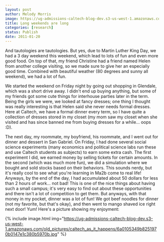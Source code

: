 ```yaml
---
layout: post
author: Melody Morris
image: https://ug-admissions-caltech-blog-dev.s3-us-west-1.amazonaws.com/old_pictures/caltech_as_it_happens/6a0105349b8251970b0148c7cc9632970c.jpg
title: Long weekends are long 
categories: [research]
status: Publish
date: 2011-01-20
---
```



And tautologies are tautologies. But yes, due to Martin Luther King Day, we had a 3 day weekend this weekend, which lead to lots of fun and even more good food. On top of that, my friend Christine had a friend named Helen from another college visiting, so we made sure to give her an especially good time. Combined with beautiful weather (80 degrees and sunny all weekend), we had a lot of fun.

We started the weekend on Friday night by going out shopping in Glendale, which was a short drive away. I didn't end up buying anything, but some of my friends got some cute things for interhouse parties later in the term. Being the girls we were, we looked at fancy dresses; one thing I thought was really interesting is that Helen said she never needs formal dresses. Here at Caltech, we have a formal dinner every term, so I have quite a collection of dresses stored in my closet (my mom saw my closet when she visited and has since banned me from buying dresses for a while... oops :D).

The next day, my roommate, my boyfriend, his roommate, and I went out for dinner and dessert in San Gabriel. On Friday, I had done several social science experiments (many economics and political science labs run these and use Caltech students as subjects) to earn some extra cash. The first experiment I did, we earned money by selling tickets for certain amounts. In the second (which was much more fun), we did a simulation where we bought and sold stocks based on their behaviors. This sounds nerdy, but it's really cool to see what you're learning in Ma2b come to real life! Anyways, by the end of the day, I had accumulated about 50 dollars for less than 2 hours of work... not bad! This is one of the nice things about having such a small campus; it's very easy to find out about these opportunities and there isn't a lot of competition to get them. But anyways, with that money in my pocket, dinner was a lot of fun! We got beef noodles for dinner (not my favorite, but that's okay), and then went to mango shaved ice right next door! Yum! Here's a picture showing my enjoyment:


{% include image.html img="https://ug-admissions-caltech-blog-dev.s3-us-west-1.amazonaws.com/old_pictures/caltech_as_it_happens/6a0105349b8251970b0147e1c380b5970b.jpg" %}
